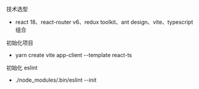 技术选型

- react 18、react-router v6、redux toolkit、ant design、vite、typescript 组合

初始化项目

- yarn create vite app-client --template react-ts

初始化 eslint

- ./node_modules/.bin/eslint --init
